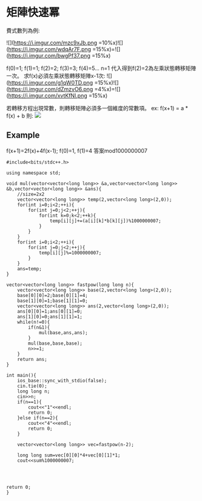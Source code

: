 # 矩陣快速冪
費式數列為例:

![](https://i.imgur.com/mzc9xJb.png =10%x)![](https://i.imgur.com/wdqAr7F.png =15%x)=![](https://i.imgur.com/bwgPf37.png =15%x)

f(0)=1; f(1)=1; f(2)=2; f(3)=3; f(4)=5...
n=1 代入得到f(2)=2為左乘狀態轉移矩陣一次。
求f(x)必須左乘狀態轉移矩陣x-1次: 
![](https://i.imgur.com/g1qW0TD.png =15%x)![](https://i.imgur.com/dZmzvO6.png =4%x)=![](https://i.imgur.com/xvtKfNl.png =15%x)

若轉移方程出現常數，則轉移矩陣必須多一個維度的常數項。
ex: f(x+1) = a * f(x) + b
則:
![](https://i.imgur.com/BL0Q8FZ.jpg)


## Example
f(x+1)=2f(x)+4f(x-1); f(0)=1, f(1)=4
答案mod1000000007

```
#include<bits/stdc++.h>

using namespace std;

void mul(vector<vector<long long>> &a,vector<vector<long long>> &b,vector<vector<long long>> &ans){
    //size=2x2
    vector<vector<long long>> temp(2,vector<long long>(2,0));
    for(int i=0;i<2;++i){
        for(int j=0;j<2;++j){
            for(int k=0;k<2;++k){
                temp[i][j]+=(a[i][k]*b[k][j])%1000000007;
            }
        }
    }
    for(int i=0;i<2;++i){
        for(int j=0;j<2;++j){
            temp[i][j]%=1000000007;
        }
    }
    ans=temp;
}

vector<vector<long long>> fastpow(long long n){
    vector<vector<long long>> base(2,vector<long long>(2,0));
    base[0][0]=2;base[0][1]=4;
    base[1][0]=1;base[1][1]=0;
    vector<vector<long long>> ans(2,vector<long long>(2,0));
    ans[0][0]=1;ans[0][1]=0;
    ans[1][0]=0;ans[1][1]=1;
    while(n!=0){
        if(n&1){
            mul(base,ans,ans);
        }
        mul(base,base,base);
        n>>=1;
    }
    return ans;
}

int main(){
    ios_base::sync_with_stdio(false);
    cin.tie(0);
    long long n;
    cin>>n;
    if(n==1){
        cout<<"1"<<endl;
        return 0;
    }else if(n==2){
        cout<<"4"<<endl;
        return 0;
    }

    vector<vector<long long>> vec=fastpow(n-2);

    long long sum=vec[0][0]*4+vec[0][1]*1;
    cout<<sum%1000000007;




return 0;
}

```







